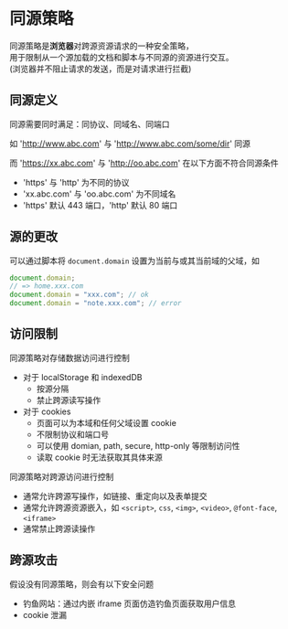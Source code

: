# 同源策略

同源策略是**浏览器**对跨源资源请求的一种安全策略，<br/>
用于限制从一个源加载的文档和脚本与不同源的资源进行交互。<br/>
(浏览器并不阻止请求的发送，而是对请求进行拦截)

## 同源定义

同源需要同时满足：同协议、同域名、同端口

如 'http://www.abc.com' 与 'http://www.abc.com/some/dir' 同源

而 'https://xx.abc.com' 与 'http://oo.abc.com' 在以下方面不符合同源条件

- 'https' 与 'http' 为不同的协议
- 'xx.abc.com' 与 'oo.abc.com' 为不同域名
- 'https' 默认 443 端口，'http' 默认 80 端口

## 源的更改

可以通过脚本将 `document.domain` 设置为当前与或其当前域的父域，如

```js
document.domain;
// => home.xxx.com
document.domain = "xxx.com"; // ok
document.domain = "note.xxx.com"; // error
```

## 访问限制

同源策略对存储数据访问进行控制

- 对于 localStorage 和 indexedDB
  - 按源分隔
  - 禁止跨源读写操作
- 对于 cookies
  - 页面可以为本域和任何父域设置 cookie
  - 不限制协议和端口号
  - 可以使用 domian, path, secure, http-only 等限制访问性
  - 读取 cookie 时无法获取其具体来源

同源策略对跨源访问进行控制

- 通常允许跨源写操作，如链接、重定向以及表单提交
- 通常允许跨源资源嵌入，如 `<script>`, `css`, `<img>`, `<video>`, `@font-face`, `<iframe>`
- 通常禁止跨源读操作

## 跨源攻击

假设没有同源策略，则会有以下安全问题

- 钓鱼网站：通过内嵌 iframe 页面仿造钓鱼页面获取用户信息
- cookie 泄漏
